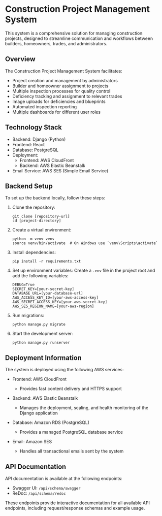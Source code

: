 # Construction Project Management System

This system is a comprehensive solution for managing construction projects, designed to streamline communication and workflows between builders, homeowners, trades, and administrators.

## Overview

The Construction Project Management System facilitates:

- Project creation and management by administrators
- Builder and homeowner assignment to projects
- Multiple inspection processes for quality control
- Deficiency tracking and assignment to relevant trades
- Image uploads for deficiencies and blueprints
- Automated inspection reporting
- Multiple dashboards for different user roles

## Technology Stack

- Backend: Django (Python)
- Frontend: React
- Database: PostgreSQL
- Deployment:
  - Frontend: AWS CloudFront
  - Backend: AWS Elastic Beanstalk
- Email Service: AWS SES (Simple Email Service)

## Backend Setup

To set up the backend locally, follow these steps:

1. Clone the repository:
   ```
   git clone [repository-url]
   cd [project-directory]
   ```

2. Create a virtual environment:
   ```
   python -m venv venv
   source venv/bin/activate  # On Windows use `venv\Scripts\activate`
   ```

3. Install dependencies:
   ```
   pip install -r requirements.txt
   ```

4. Set up environment variables:
   Create a `.env` file in the project root and add the following variables:
   ```
   DEBUG=True
   SECRET_KEY=[your-secret-key]
   DATABASE_URL=[your-database-url]
   AWS_ACCESS_KEY_ID=[your-aws-access-key]
   AWS_SECRET_ACCESS_KEY=[your-aws-secret-key]
   AWS_SES_REGION_NAME=[your-aws-region]
   ```

5. Run migrations:
   ```
   python manage.py migrate
   ```

6. Start the development server:
   ```
   python manage.py runserver
   ```

## Deployment Information

The system is deployed using the following AWS services:

- Frontend: AWS CloudFront
  - Provides fast content delivery and HTTPS support

- Backend: AWS Elastic Beanstalk
  - Manages the deployment, scaling, and health monitoring of the Django application

- Database: Amazon RDS (PostgreSQL)
  - Provides a managed PostgreSQL database service

- Email: Amazon SES
  - Handles all transactional emails sent by the system

## API Documentation

API documentation is available at the following endpoints:

- Swagger UI: `/api/schema/swagger`
- ReDoc: `/api/schema/redoc`

These endpoints provide interactive documentation for all available API endpoints, including request/response schemas and example usage.
